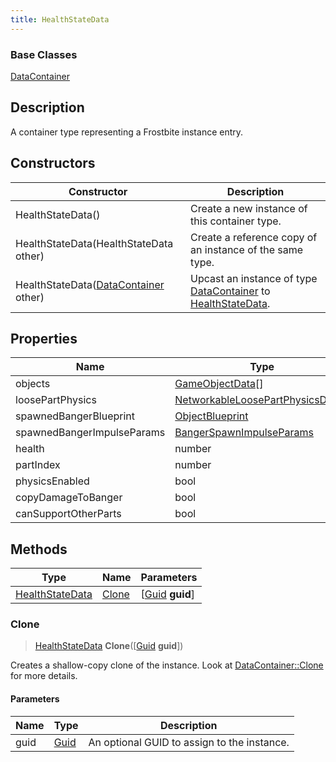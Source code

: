 ```yaml
---
title: HealthStateData
---
```

### Base Classes

[DataContainer](/vext/ref/shared/class/datacontainer)

## Description

A container type representing a Frostbite instance entry.

## Constructors

| Constructor                                                                | Description                                                                                                           |
| -------------------------------------------------------------------------- | --------------------------------------------------------------------------------------------------------------------- |
| HealthStateData()                                                          | Create a new instance of this container type.                                                                         |
| HealthStateData(HealthStateData other)                                     | Create a reference copy of an instance of the same type.                                                              |
| HealthStateData([DataContainer](/vext/ref/shared/class/datacontainer) other) | Upcast an instance of type [DataContainer](/vext/ref/shared/class/datacontainer) to [HealthStateData](HealthStateData). |

## Properties

| Name                       | Type                                                                   | Description |
| -------------------------- | ---------------------------------------------------------------------- | ----------- |
| objects                    | [GameObjectData](GameObjectData)\[\]                                   |             |
| loosePartPhysics           | [NetworkableLoosePartPhysicsData](NetworkableLoosePartPhysicsData)\[\] |             |
| spawnedBangerBlueprint     | [ObjectBlueprint](ObjectBlueprint)                                     |             |
| spawnedBangerImpulseParams | [BangerSpawnImpulseParams](BangerSpawnImpulseParams)                   |             |
| health                     | number                                                                 |             |
| partIndex                  | number                                                                 |             |
| physicsEnabled             | bool                                                                   |             |
| copyDamageToBanger         | bool                                                                   |             |
| canSupportOtherParts       | bool                                                                   |             |

## Methods

| Type                               | Name            | Parameters                                     |
| ---------------------------------- | --------------- | ---------------------------------------------- |
| [HealthStateData](HealthStateData) | [Clone](#clone) | \[[Guid](/vext/ref/shared/class/guid) **guid**\] |

### Clone

> [HealthStateData](HealthStateData) **Clone**(\[[Guid](/vext/ref/shared/class/guid) **guid**\])

Creates a shallow-copy clone of the instance. Look at [DataContainer::Clone](/vext/ref/shared/class/datacontainer#clone) for more details.

#### Parameters

| Name | Type         | Description                                 |
| ---- | ------------ | ------------------------------------------- |
| guid | [Guid](Guid) | An optional GUID to assign to the instance. |
